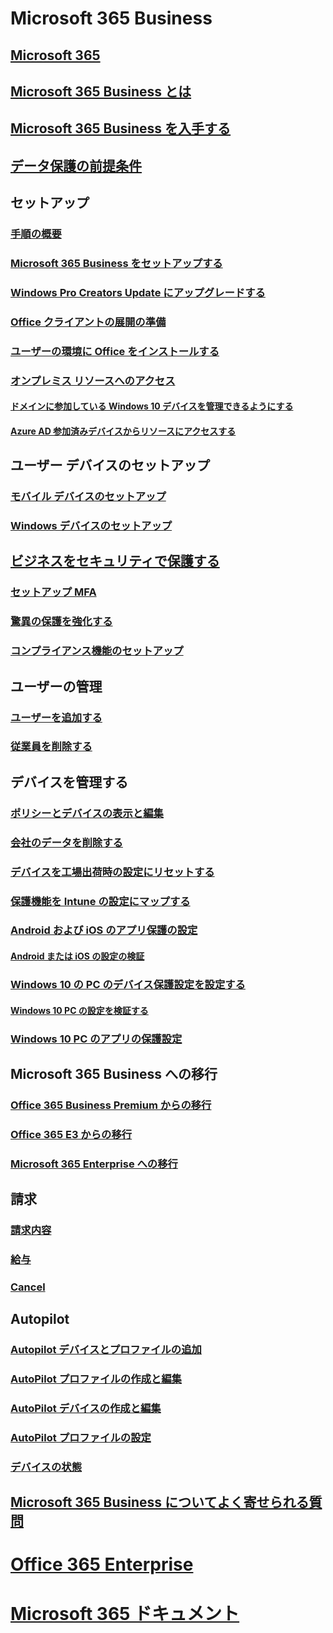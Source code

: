 # Microsoft 365 Business
## [Microsoft 365](index.yml)
## [Microsoft 365 Business とは](microsoft-365-business-overview.md)
## [Microsoft 365 Business を入手する](sign-up.md)
## [データ保護の前提条件](pre-requisites-for-data-protection.md)
## セットアップ
### [手順の概要](set-up-overview.md)
### [Microsoft 365 Business をセットアップする](set-up.md)
### [Windows Pro Creators Update にアップグレードする](upgrade-to-windows-pro-creators-update.md)
### [Office クライアントの展開の準備](prepare-for-office-client-deployment.md)
### [ユーザーの環境に Office をインストールする](help-users-install-office.md)
### [オンプレミス リソースへのアクセス]()
#### [ドメインに参加している Windows 10 デバイスを管理できるようにする](manage-windows-devices.md)
#### [Azure AD 参加済みデバイスからリソースにアクセスする](access-resources.md)
## ユーザー デバイスのセットアップ
### [モバイル デバイスのセットアップ](set-up-mobile-devices.md)
### [Windows デバイスのセットアップ](set-up-windows-devices.md)
## [ビジネスをセキュリティで保護する](security-features.md)
### [セットアップ MFA](set-up-mfa.md)
### [驚異の保護を強化する](increase-threat-protection.md)
### [コンプライアンス機能のセットアップ](set-up-compliance.md)
## ユーザーの管理
### [ユーザーを追加する](add-users-m365b.md)
### [従業員を削除する](/Office365/Admin/add-users/remove-former-employee?toc=/microsoft-365/business/toc.json&bc=/microsoft-365/business/breadcrumb/toc.json)
## デバイスを管理する
### [ポリシーとデバイスの表示と編集](view-policies-and-devices.md)
### [会社のデータを削除する](remove-company-data.md)
### [デバイスを工場出荷時の設定にリセットする](reset-devices-to-factory-settings.md)
### [保護機能を Intune の設定にマップする](map-protection-features-to-intune-settings.md)
### [Android および iOS のアプリ保護の設定](app-protection-settings-for-android-and-ios.md)
#### [Android または iOS の設定の検証](validate-settings-on-android-or-ios.md)
### [Windows 10 の PC のデバイス保護設定を設定する](protection-settings-for-windows-10-pcs.md)
#### [Windows 10 PC の設定を検証する](validate-settings-on-windows-10-pcs.md)
### [Windows 10 PC のアプリの保護設定](protection-settings-for-windows-10-devices.md)
## Microsoft 365 Business への移行
### [Office 365 Business Premium からの移行](migrate-to-microsoft-365-business.md)
### [Office 365 E3 からの移行](migrate-from-e3.md)
### [Microsoft 365 Enterprise への移行](migrate-from-microsoft-365-business-to-microsoft-365-enterprise.md)
## 請求
### [請求内容](/Office365/Admin/subscriptions-and-billing/view-your-bill-or-invoice?toc=/microsoft-365/business/toc.json&bc=/microsoft-365/business/breadcrumb/toc.json)
### [給与](/Office365/Admin/subscriptions-and-billing/pay-for-your-subscription?toc=/microsoft-365/business/toc.json&bc=/microsoft-365/business/breadcrumb/toc.json)
### [Cancel](/Office365/Admin/subscriptions-and-billing/cancel-your-subscription?toc=/microsoft-365/business/toc.json&bc=/microsoft-365/business/breadcrumb/toc.json)
## Autopilot
### [Autopilot デバイスとプロファイルの追加](add-autopilot-devices-and-profile.md)
### [AutoPilot プロファイルの作成と編集](create-and-edit-autopilot-profiles.md)
### [AutoPilot デバイスの作成と編集](create-and-edit-autopilot-devices.md)
### [AutoPilot プロファイルの設定](autopilot-profile-settings.md)
### [デバイスの状態](device-states.md)
## [Microsoft 365 Business についてよく寄せられる質問](support/microsoft-365-business-faqs.md)
# [Office 365 Enterprise](https://docs.microsoft.com/office365/enterprise)
# [Microsoft 365 ドキュメント](https://docs.microsoft.com/microsoft-365)